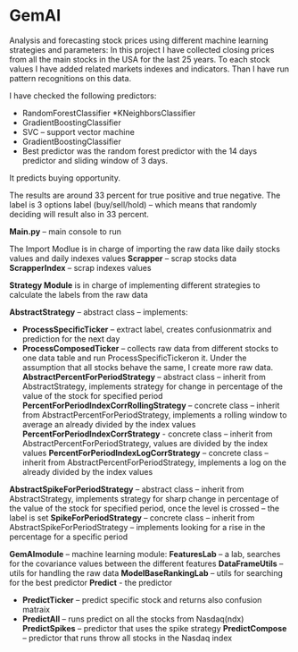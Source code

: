 # GemAI
Analysis and forecasting stock prices using different machine learning strategies and parameters:
In this project I have collected closing prices from all the main stocks in the USA for the last 25 years.
To each stock values I have added related markets indexes and indicators. Than I have run pattern recognitions on this data.

I have checked the following predictors:
* RandomForestClassifier
*KNeighborsClassifier 
* GradientBoostingClassifier
* SVC – support vector machine
* GradientBoostingClassifier
* Best predictor was the random forest predictor with the 14 days predictor and sliding window of 3 days.

It predicts buying opportunity.

The results are around 33 percent for true positive and true negative. The label is 3 options label (buy/sell/hold) – which means that randomly deciding will result also in 33 percent.

**Main.py** – main console to run

The Import Modlue is in charge of importing the raw data like daily stocks values and daily indexes values
**Scrapper** – scrap stocks data
**ScrapperIndex** – scrap indexes values

**Strategy Module** is in charge of implementing different strategies to calculate the labels from the raw data

**AbstractStrategy** – abstract class – implements:
* **ProcessSpecificTicker** – extract label, creates confusionmatrix and prediction for the next day
* **ProcessComposedTicker** – collects raw data from different stocks to one data table and run ProcessSpecificTickeron it. Under the assumption that all stocks behave the same, I create more raw data.
**AbstractPercentForPeriodStrategy** – abstract class – inherit from AbstractStrategy, implements strategy for change in percentage of the value of the stock for specified period
**PercentForPeriodIndexCorrRollingStrategy** – concrete class – inherit from AbstractPercentForPeriodStrategy, implements a rolling window to average an already divided by the index values
**PercentForPeriodIndexCorrStrategy** - concrete class – inherit from AbstractPercentForPeriodStrategy, values are divided by the index values
**PercentForPeriodIndexLogCorrStrategy** – concrete class – inherit from AbstractPercentForPeriodStrategy, implements a log on the already divided by the index values

**AbstractSpikeForPeriodStrategy** – abstract class – inherit from AbstractStrategy, implements strategy for sharp change in percentage of the value of the stock for specified period, once the level is crossed – the label is set
**SpikeForPeriodStrategy** – concrete class – inherit from AbstractSpikeForPeriodStrategy – implements looking for a rise in the percentage for a specific period 

**GemAImodule** – machine learning module:
**FeaturesLab** – a lab, searches for the covariance values between the different features 
**DataFrameUtils** – utils for handling the raw data
**ModelBaseRankingLab** – utils for searching for the best predictor
**Predict** -  the predictor
* **PredictTicker** – predict specific stock and returns also confusion matraix
* **PredictAll** – runs predict on all the stocks from Nasdaq(ndx)
**PredictSpikes** – predictor that uses the spike strategy
**PredictCompose** – predictor that runs throw all stocks in the Nasdaq index

